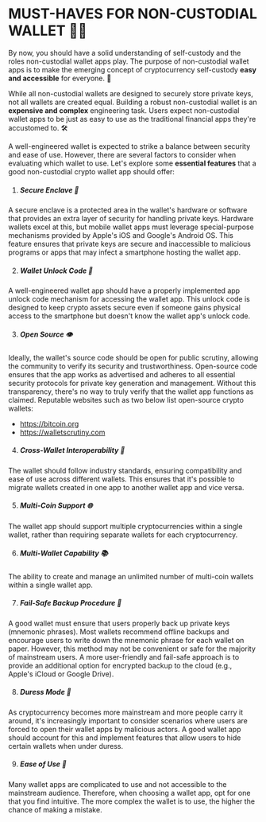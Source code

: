 # MUST-HAVES FOR NON-CUSTODIAL WALLET 💼✅

By now, you should have a solid understanding of self-custody and the roles non-custodial wallet apps play. The purpose of non-custodial wallet apps is to make the emerging concept of cryptocurrency self-custody **easy and accessible** for everyone. 🌟

While all non-custodial wallets are designed to securely store private keys, not all wallets are created equal. Building a robust non-custodial wallet is an **expensive and complex** engineering task. Users expect non-custodial wallet apps to be just as easy to use as the traditional financial apps they're accustomed to. 🛠️

A well-engineered wallet is expected to strike a balance between security and ease of use. However, there are several factors to consider when evaluating which wallet to use. Let's explore some **essential features** that a good non-custodial crypto wallet app should offer:

1) ##### Secure Enclave 🔐
A secure enclave is a protected area in the wallet's hardware or software that provides an extra layer of security for handling private keys. Hardware wallets excel at this, but mobile wallet apps must leverage special-purpose mechanisms provided by Apple's iOS and Google's Android OS. This feature ensures that private keys are secure and inaccessible to malicious programs or apps that may infect a smartphone hosting the wallet app.

2) ##### Wallet Unlock Code 🔑
A well-engineered wallet app should have a properly implemented app unlock code mechanism for accessing the wallet app. This unlock code is designed to keep crypto assets secure even if someone gains physical access to the smartphone but doesn't know the wallet app's unlock code.

3) ##### Open Source 👁️
Ideally, the wallet's source code should be open for public scrutiny, allowing the community to verify its security and trustworthiness. Open-source code ensures that the app works as advertised and adheres to all essential security protocols for private key generation and management. Without this transparency, there's no way to truly verify that the wallet app functions as claimed. Reputable websites such as two below list open-source crypto wallets:

- https://bitcoin.org
- https://walletscrutiny.com

4) ##### Cross-Wallet Interoperability 🔄
The wallet should follow industry standards, ensuring compatibility and ease of use across different wallets. This ensures that it's possible to migrate wallets created in one app to another wallet app and vice versa.

5) ##### Multi-Coin Support 🌐
The wallet app should support multiple cryptocurrencies within a single wallet, rather than requiring separate wallets for each cryptocurrency.

6) ##### Multi-Wallet Capability 📚
The ability to create and manage an unlimited number of multi-coin wallets within a single wallet app.

7) ##### Fail-Safe Backup Procedure 💾
A good wallet must ensure that users properly back up private keys (mnemonic phrases). Most wallets recommend offline backups and encourage users to write down the mnemonic phrase for each wallet on paper. However, this method may not be convenient or safe for the majority of mainstream users. A more user-friendly and fail-safe approach is to provide an additional option for encrypted backup to the cloud (e.g., Apple's iCloud or Google Drive).

8) ##### Duress Mode 🚨
As cryptocurrency becomes more mainstream and more people carry it around, it's increasingly important to consider scenarios where users are forced to open their wallet apps by malicious actors. A good wallet app should account for this and implement features that allow users to hide certain wallets when under duress.

9) ##### Ease of Use 🤳
Many wallet apps are complicated to use and not accessible to the mainstream audience. Therefore, when choosing a wallet app, opt for one that you find intuitive. The more complex the wallet is to use, the higher the chance of making a mistake.